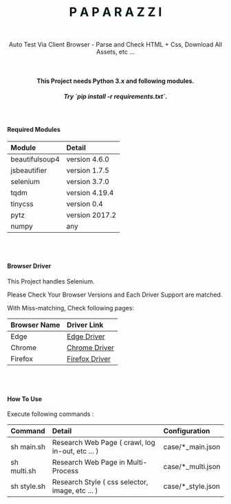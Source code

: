 <br />
<br />

<p align="center">
  <h1 align="center" style="color: #00171f">P A P A R A Z Z I</h1>
</p>

<br />

<p align="center">
  Auto Test Via Client Browser - Parse and Check HTML + Css, Download All Assets, etc ...
</p>

<br />

<p align="center">
  <h4 align="center">This Project needs Python 3.x and following modules.</h4>
  <h5 align="center">Try `pip install -r requirements.txt`.</h5>
</p>

<br />

#### Required Modules

| Module           | Detail                     |
|:-----------------|:---------------------------|
| beautifulsoup4   | version 4.6.0              |
| jsbeautifier     | version 1.7.5              |
| selenium         | version 3.7.0              |
| tqdm             | version 4.19.4             |
| tinycss          | version 0.4                |
| pytz             | version 2017.2             |
| numpy            | any                        |

<br />
<br />

#### Browser Driver

This Project handles Selenium.

Please Check Your Browser Versions and Each Driver Support are matched.

With Miss-matching, Check following pages:

| Browser Name | Driver Link                                                                                        |
|:-------------|:---------------------------------------------------------------------------------------------------|
| Edge         | [Edge Driver](https://developer.microsoft.com/en-us/microsoft-edge/tools/webdriver/ 'Edge Driver') |
| Chrome       | [Chrome Driver](https://sites.google.com/a/chromium.org/chromedriver/downloads 'Chrome Driver')    |
| Firefox      | [Firefox Driver](https://github.com/mozilla/geckodriver/releases 'Firefox Driver')                 |

<br />
<br />

#### How To Use

Execute following commands :

| Command     | Detail                                            | Configuration     |
|:------------|:--------------------------------------------------|:------------------|
| sh main.sh  | Research Web Page ( crawl, log in-out, etc ... )  | case/*_main.json  |
| sh multi.sh | Research Web Page in Multi-Process                | case/*_multi.json |
| sh style.sh | Research Style ( css selector, image, etc ... )   | case/*_style.json |

<br />
<br />